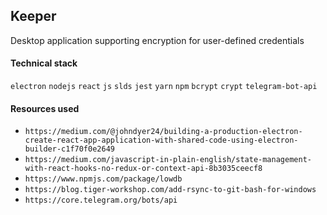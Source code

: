 ## Keeper

Desktop application supporting encryption for user-defined credentials

#### Technical stack

`electron` `nodejs` `react` `js` `slds` `jest` `yarn` `npm` `bcrypt` `crypt` `telegram-bot-api`

#### Resources used

- `https://medium.com/@johndyer24/building-a-production-electron-create-react-app-application-with-shared-code-using-electron-builder-c1f70f0e2649`
- `https://medium.com/javascript-in-plain-english/state-management-with-react-hooks-no-redux-or-context-api-8b3035ceecf8`
- `https://www.npmjs.com/package/lowdb`
- `https://blog.tiger-workshop.com/add-rsync-to-git-bash-for-windows`
- `https://core.telegram.org/bots/api`